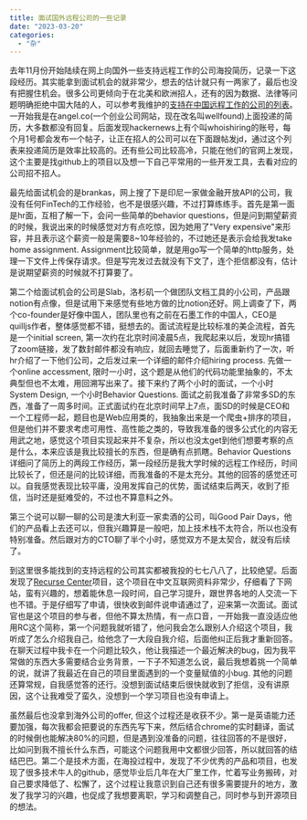 ```yaml
---
title: 面试国外远程公司的一些记录
date: "2023-03-20"
categories:
  - "杂"
---
```


去年11月份开始陆续在网上向国外一些支持远程工作的公司海投简历，记录一下这段经历。其实能拿到面试机会的就非常少，想去的估计就只有一两家了，最后也没有把握住机会。很多公司更倾向于在北美和欧洲招人，还有的因为数据、法律等问题明确拒绝中国大陆的人，可以参考我维护的[支持在中国远程工作的公司的列表](https://remotefrom.cn)。一开始我是在angel.co(一个创业公司网站，现在改名叫wellfound)上面投递的简历，大多数都没有回复。后面发现hackernews上有个叫whoishiring的账号，每个月1号都会发布一个帖子，让正在招人的公司可以在下面跟帖发jd，通过这个列表来投递简历是效率比较高的。还有些公司比较高冷，只能在他们的官网上发现，这个主要是找github上的项目以及想一下自己平常用的一些开发工具，去看对应的公司招不招人。

最先给面试机会的是brankas，网上搜了下是印尼一家做金融开放API的公司，我没有任何FinTech的工作经验，也不是很感兴趣，不过打算练练手。首先是第一面是hr面，互相了解一下，会问一些简单的behavior questions，但是问到期望薪资的时候，我说出来的时候感觉对方有点吃惊，因为她用了"Very expensive"来形容，并且表示这个薪资一般是需要8~10年经验的，不过她还是表示会给我发take home assignment. Assignment比较简单，就是用go写一个简单的http服务，处理一下文件上传保存请求。但是写完发过去就没有下文了，连个拒信都没有，估计是说期望薪资的时候就不打算要了。

第二个给面试机会的公司是Slab，洛杉矶一个做团队文档工具的小公司，产品跟notion有点像，但是试用下来感觉有些地方做的比notion还好。网上调查了下，两个co-founder是好像中国人，团队里也有之前在石墨工作的中国人，CEO是quilljs作者，整体感觉都不错，挺想去的。面试流程是比较标准的美企流程，首先是一个initial screen, 第一次约在北京时间凌晨5点，我爬起来以后，发现hr搞错了zoom链接，发了数封邮件都没有响应，就回去睡觉了，后面重新约了一次，听hr介绍了一下他们公司，之后发过来一个详细的邮件介绍hiring process. 先做一个online accessment, 限时一小时，这个题是从他们的代码功能里抽象的，不太典型但也不太难，用回溯写出来了。接下来约了两个小时的面试，一个小时System Design, 一个小时Behavior Questions. 面试之前我准备了非常多SD的东西，准备了一周多时间。正式面试约在北京时间早上7点，面SD的时候是CEO和一个工程师一起，题目也是Web应用类的，我抽象出来是一个爬虫+排序的项目，但是他们并不要求考虑可用性、高性能之类的，导致我准备的很多公式化的内容无用武之地，感觉这个项目实现起来并不复杂，所以也没太get到他们想要考察的点是什么，本来应该是我比较擅长的东西，但是确有点抓瞎。Behavior Questions详细问了简历上的两段工作经历，第一段经历是我大学时候的远程工作经历，时间比较长了，但还是问的比较详细，而我准备的不是太充分。其他的回答的感觉还可以。自我感觉表现比较平庸，没用发挥自己的优势，面试结束后两天，收到了拒信，当时还是挺难受的，不过也不算意料之外。

第三个说可以聊一聊的公司是澳大利亚一家卖酒的公司，叫Good Pair Days，他们的产品看上去还可以，但我兴趣算是一般吧，加上技术栈不太符合，所以也没有特别准备。然后跟对方的CTO聊了半个小时，感觉双方不是太契合，就没有后续了。

到这里很多能找到的支持远程的公司其实都被我投的七七八八了，比较绝望。后面发现了[Recurse Center](https://www.recurse.com/)项目，这个项目在中文互联网资料非常少，仔细看了下网站，蛮有兴趣的，想着能休息一段时间，自己学习提升，跟世界各地的人交流一下也不错。于是仔细写了申请，很快收到邮件说申请通过了，迎来第一次面试。面试官也是这个项目的参与者，但他不算太热情，有一点口音，一开始我一直没适应他用RC这个简称，第一个问题我就听错了，他问我会怎么跟别人介绍这个项目，我听成了怎么介绍我自己，给他念了一大段自我介绍，后面他纠正后我才重新回答。在聊天过程中我卡在一个问题比较久，他让我描述一个最近解决的bug，因为我平常做的东西大多需要结合业务背景，一下子不知道怎么说，最后我想着挑一个简单的说，就讲了我最近在自己的项目里面遇到的一个变量赋值的小bug. 其他的问题还算常规，自我感觉答的还行。没想到面试结束后很快就收到了拒信，没有讲原因，这个让我难受了蛮久，没想到一个学习项目也没有申请上。

虽然最后也没拿到海外公司的offer, 但这个过程还是收获不少。第一是英语能力还要加强，每次我都会把要说的东西先写下来，然后结合chrome的实时翻译，面试的时候倒也能解决80%的问题，但是遇到没准备的问题，往往回答的不是很好，比如问到我不擅长什么东西，可能这个问题我用中文都很少回答，所以就回答的结结巴巴。第二个是技术方面，在海投过程中，发现了不少优秀的产品和项目，也发现了很多技术牛人的github，感觉毕业后几年在大厂里工作，忙着写业务搬砖，对自己要求降低了、松懈了，这个过程让我意识到自己还有很多需要提升的地方，激发了我学习的兴趣，也促成了我想要离职，学习和调整自己，同时参与到开源项目的想法。